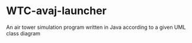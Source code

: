 # WTC-avaj-launcher
An air tower simulation program written in Java according to a given UML class diagram
